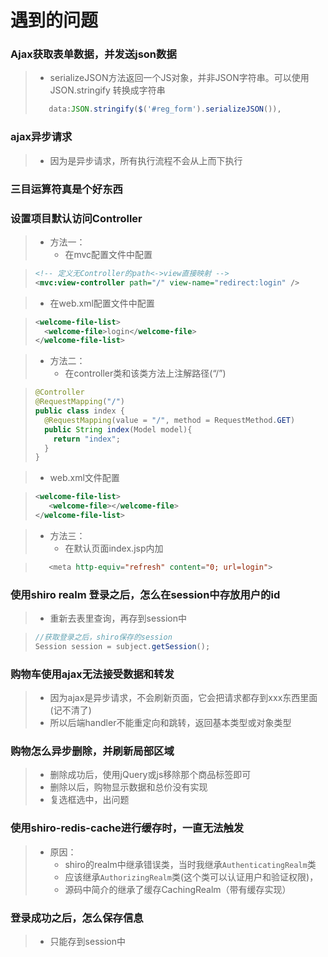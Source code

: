 # 遇到的问题

### Ajax获取表单数据，并发送json数据

> * serializeJSON方法返回一个JS对象，并非JSON字符串。可以使用 JSON.stringify 转换成字符串
>```js
>    data:JSON.stringify($('#reg_form').serializeJSON()),
>```

### ajax异步请求

> * 因为是异步请求，所有执行流程不会从上而下执行

### 三目运算符真是个好东西

### 设置项目默认访问Controller

> * 方法一：
>    - 在mvc配置文件中配置

>```xml
> <!-- 定义无Controller的path<->view直接映射 -->
> <mvc:view-controller path="/" view-name="redirect:login" />
>```

> * 在web.xml配置文件中配置

> ```xml
><welcome-file-list>
>   <welcome-file>login</welcome-file>
></welcome-file-list>
>```

> * 方法二：
>    - 在controller类和该类方法上注解路径(“/”)

>```java
> @Controller
> @RequestMapping("/")
> public class index {
>   @RequestMapping(value = "/", method = RequestMethod.GET)
>   public String index(Model model){
>     return "index";
>   }
> }
>```

> * web.xml文件配置

>```xml
> <welcome-file-list>
>    <welcome-file></welcome-file>
> </welcome-file-list>
>```

> * 方法三：
>    - 在默认页面index.jsp内加

>```jsp
>    <meta http-equiv="refresh" content="0; url=login">
>```

### 使用shiro  realm 登录之后，怎么在session中存放用户的id

> * 重新去表里查询，再存到session中

>```java
> //获取登录之后，shiro保存的session
> Session session = subject.getSession();
>```

### 购物车使用ajax无法接受数据和转发

> * 因为ajax是异步请求，不会刷新页面，它会把请求都存到xxx东西里面(记不清了)
> * 所以后端handler不能重定向和跳转，返回基本类型或对象类型

### 购物怎么异步删除，并刷新局部区域

> * 删除成功后，使用jQuery或js移除那个商品标签即可
> * 删除以后，购物显示数据和总价没有实现
> * 复选框选中，出问题

### 使用shiro-redis-cache进行缓存时，一直无法触发

> * 原因：
>   - shiro的realm中继承错误类，当时我继承`AuthenticatingRealm`类
>   - 应该继承`AuthorizingRealm`类(这个类可以认证用户和验证权限)，
>   - 源码中简介的继承了缓存CachingRealm（带有缓存实现）

### 登录成功之后，怎么保存信息

> * 只能存到session中
